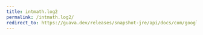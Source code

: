 ```yaml
---
title: intmath.log2
permalink: /intmath.log2/
redirect_to: https://guava.dev/releases/snapshot-jre/api/docs/com/google/common/math/IntMath.html#log2-int-java.math.RoundingMode-
---
```

